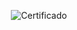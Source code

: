 <div align="center">

  ![Certificado](https://user-images.githubusercontent.com/86432393/193724403-e9c9befb-9c8d-4b0c-83b6-37bbff8da989.png)

</div>